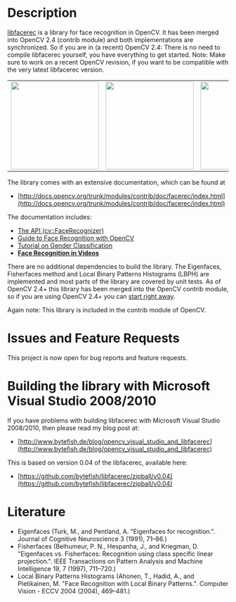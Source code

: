 # Description

[libfacerec](http://www.github.com/bytefish/libfacerec) is a library for face recognition in OpenCV. It has been merged into OpenCV 2.4 (contrib module) and both implementations are synchronized. So if you are in (a recent) OpenCV 2.4: There is no need to compile libfacerec yourself, you have everything to get started. Note: Make sure to work on a recent OpenCV revision, if you want to be compatible with the very latest libfacerec version.

<table>
<tr>
    <td><img src="https://github.com/bytefish/libfacerec/raw/master/doc/source/img/eigenfaces_opencv.png" width="200"></td>
    <td><img src="https://github.com/bytefish/libfacerec/raw/master/doc/source/img/fisherface_reconstruction_opencv.png" width="200"></td>
    <td><img src="https://github.com/bytefish/libfacerec/raw/master/doc/source/img/tutorial/facerec_video/facerec_video.png" width="200"></td>
</tr>
</table>

The library comes with an extensive documentation, which can be found at

* [http://docs.opencv.org/trunk/modules/contrib/doc/facerec/index.html](http://docs.opencv.org/trunk/modules/contrib/doc/facerec/index.html)
  
The documentation includes:

* [The API (cv::FaceRecognizer)](http://docs.opencv.org/trunk/modules/contrib/doc/facerec/facerec_api.html)
* [Guide to Face Recognition with OpenCV](http://docs.opencv.org/trunk/modules/contrib/doc/facerec/facerec_tutorial.html)
* [Tutorial on Gender Classification](http://docs.opencv.org/trunk/modules/contrib/doc/facerec/tutorial/facerec_gender_classification.html)
* **[Face Recognition in Videos](http://docs.opencv.org/trunk/modules/contrib/doc/facerec/tutorial/facerec_video_recognition.html)**

There are no additional dependencies to build the library. The Eigenfaces, Fisherfaces method and Local Binary Patterns Histograms (LBPH) are implemented and most parts of the library are covered by unit tests. As of OpenCV 2.4+ this library has been merged into the OpenCV contrib module, so if you are using OpenCV 2.4+ you can [start right away](http://code.opencv.org/projects/opencv/repository/entry/trunk/opencv/samples/cpp/facerec_demo.cpp). 

Again note: This library is included in the contrib module of OpenCV.


# Issues and Feature Requests

This project is now open for bug reports and feature requests.

# Building the library with Microsoft Visual Studio 2008/2010

If you have problems with building libfacerec with Microsoft Visual Studio 2008/2010, then please read my blog post at:

* [http://www.bytefish.de/blog/opencv_visual_studio_and_libfacerec](http://www.bytefish.de/blog/opencv_visual_studio_and_libfacerec)

This is based on version 0.04 of the libfacerec, available here:

* [https://github.com/bytefish/libfacerec/zipball/v0.04](https://github.com/bytefish/libfacerec/zipball/v0.04)
  
# Literature

* Eigenfaces (Turk, M., and Pentland, A. "Eigenfaces for recognition.". Journal of Cognitive Neuroscience 3 (1991), 71–86.)
* Fisherfaces (Belhumeur, P. N., Hespanha, J., and Kriegman, D. "Eigenfaces vs. Fisherfaces: Recognition using class specific linear projection.". IEEE Transactions on Pattern Analysis and Machine Intelligence 19, 7 (1997), 711–720.)
* Local Binary Patterns Histograms (Ahonen, T., Hadid, A., and Pietikainen, M. "Face Recognition with Local Binary Patterns.". Computer Vision - ECCV 2004 (2004), 469–481.)

